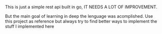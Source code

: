 This is just a simple rest api built in go, IT NEEDS A LOT OF IMPROVEMENT.

But the main goal of learning in deep the lenguage was acomplished. Use this project as reference but always try to find better ways to implement the stuff I implemented here
